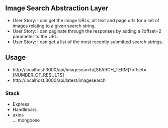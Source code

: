 ## Image Search Abstraction Layer

* User Story: I can get the image URLs, alt text and page urls for a set of images relating to a given search string.
* User Story: I can paginate through the responses by adding a ?offset=2 parameter to the URL.
* User Story: I can get a list of the most recently submitted search strings.


## Usage

* http://localhost:3000/api/imagesearch/[SEARCH_TERM]?offset=[NUMBER_OF_RESULTS]
* http://localhost:3000/api/latest/imagesearch


### Stack

* Express 
* Handlebars  
* axios  
... mongoose